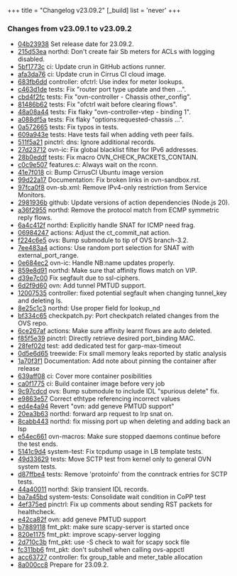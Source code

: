 +++
title = "Changelog v23.09.2"
[_build]
  list = 'never'
+++

### Changes from v23.09.1 to v23.09.2

- [04b23938](https://github.com/ovn-org/ovn/commit/04b23938302ad54f453f622a4b0c2fa5e27d3e41) Set release date for 23.09.2.
- [215d53ea](https://github.com/ovn-org/ovn/commit/215d53ea1436f03ab26a1a65df0824b319e6a4c3) northd: Don't create fair Sb meters for ACLs with logging disabled.
- [5bf1773c](https://github.com/ovn-org/ovn/commit/5bf1773c90ef7b61a85946027a987184e8d74fa0) ci: Update crun in GitHub actions runner.
- [afa3da76](https://github.com/ovn-org/ovn/commit/afa3da7677ed4d484612b820d8f09642d5821bd4) ci: Update crun in Cirrus CI cloud image.
- [683fb6dd](https://github.com/ovn-org/ovn/commit/683fb6dd2fc3c2ab025b1dd87ba2883e40d6d775) controller: ofctrl: Use index for meter lookups.
- [c463d1de](https://github.com/ovn-org/ovn/commit/c463d1de1a0c2cd368a4809f0d9eda9792b79851) tests: Fix "router port type update and then ...".
- [cbd4f2fc](https://github.com/ovn-org/ovn/commit/cbd4f2fcd0223a96c739dd07eded753f8f9b2a30) tests: Fix "ovn-controller - Chassis other_config".
- [81486b62](https://github.com/ovn-org/ovn/commit/81486b62bcac0d081ca907533ae34d826605b485) tests: Fix "ofctrl wait before clearing flows".
- [48a08a44](https://github.com/ovn-org/ovn/commit/48a08a447340b095e8472d40aaaac5156320b4c1) tests: Fix flaky "ovn-controller-vtep - binding 1".
- [a088df5a](https://github.com/ovn-org/ovn/commit/a088df5aa75a7207ccdd751d2167e1536113737f) tests: Fix flaky "options:requested-chassis ...".
- [0a572665](https://github.com/ovn-org/ovn/commit/0a5726652b202add51d1dc8b6557268673e6cc51) tests: Fix typos in tests.
- [609a943e](https://github.com/ovn-org/ovn/commit/609a943e33c734d368f2019e7d3b41e31bb31d6f) tests: Have tests fail when adding veth peer fails.
- [511f5a21](https://github.com/ovn-org/ovn/commit/511f5a214226be84ae3b9434ffcab973e37295eb) pinctrl: dns: Ignore additional records.
- [27d23712](https://github.com/ovn-org/ovn/commit/27d23712260b9faba23018ce973010743e30ccf7) ovn-ic: Fix global blacklist filter for IPv6 addresses.
- [28b0eddf](https://github.com/ovn-org/ovn/commit/28b0eddff68c5a64b80071a9a27cb79e3fac792a) tests: Fix macro OVN_CHECK_PACKETS_CONTAIN.
- [c0c9e507](https://github.com/ovn-org/ovn/commit/c0c9e507470439c3220b99c361f71e0cff3406fc) features.c: Always wait on the rconn.
- [41e7f018](https://github.com/ovn-org/ovn/commit/41e7f01872dae61b9ffcc1d3871865313ff90619) ci: Bump CirrusCI Ubuntu image version
- [99d22a17](https://github.com/ovn-org/ovn/commit/99d22a176f45971516803129f08c7a37a50bc4a1) Documentation: Fix broken links in ovn-sandbox.rst.
- [97fca0f8](https://github.com/ovn-org/ovn/commit/97fca0f846bf6839144fc04fed6f0873198b4f89) ovn-sb.xml: Remove IPv4-only restriction from Service Monitors.
- [2981936b](https://github.com/ovn-org/ovn/commit/2981936b61e0e0694c16df979b986dd1cb60b147) github: Update versions of action dependencies (Node.js 20).
- [a36f2955](https://github.com/ovn-org/ovn/commit/a36f2955be67a6581e81fb3ae27de825e0046b52) northd: Remove the protocol match from ECMP symmetric reply flows.
- [6a4c412f](https://github.com/ovn-org/ovn/commit/6a4c412f43d5f1c076fac3784a4ffeb8a3861436) northd: Explicitly handle SNAT for ICMP need frag.
- [06984247](https://github.com/ovn-org/ovn/commit/069842478601c0b01b0cc3117637e5a00344fcb6) actions: Adjust the ct_commit_nat action.
- [f224c6e5](https://github.com/ovn-org/ovn/commit/f224c6e5f69c099ddb008f99dba2e19a902a612f) ovs: Bump submodule to tip of OVS branch-3.2.
- [7ee483a4](https://github.com/ovn-org/ovn/commit/7ee483a45df19e11e26487e64a93940e0de64b9a) actions: Use random port selection for SNAT with external_port_range.
- [0e684ec2](https://github.com/ovn-org/ovn/commit/0e684ec206e8979694912ad1037145ccd0d0b7dc) ovn-ic: Handle NB:name updates properly.
- [859e8d91](https://github.com/ovn-org/ovn/commit/859e8d917408d50272c910f78ac44ab8a593aa13) northd: Make sure that affinity flows match on VIP.
- [d39e7c00](https://github.com/ovn-org/ovn/commit/d39e7c0068ecc719a3d6154e2078d6d9a3435fc9) Fix segfault due to ssl-ciphers.
- [6d2f9d60](https://github.com/ovn-org/ovn/commit/6d2f9d60760a793c15ca7423b24ff586b653fc76) ovn: Add tunnel PMTUD support.
- [12007535](https://github.com/ovn-org/ovn/commit/120075357a624293d52a1905c47a1bd249d2157c) controller: fixed potential segfault when changing tunnel_key and deleting ls.
- [8e25c1c3](https://github.com/ovn-org/ovn/commit/8e25c1c37aa3301f69bc89ee49ffaef5aa2f76fd) northd: Use proper field for lookup_nd
- [bf334c65](https://github.com/ovn-org/ovn/commit/bf334c65e1ead50013880049564d445919aee61f) checkpatch.py: Port checkpatch related changes from the OVS repo.
- [6ce267af](https://github.com/ovn-org/ovn/commit/6ce267af7124a93306d8b5bf4944379536ecd264) actions: Make sure affinity learnt flows are auto deleted.
- [f85f5e39](https://github.com/ovn-org/ovn/commit/f85f5e3929c916985c7dfc0fe0f0433347d8bfae) pinctrl: Directly retrieve desired port_binding MAC.
- [28fef02d](https://github.com/ovn-org/ovn/commit/28fef02db946ba8113a2752e1abf61d8df5797e3) test: add dedicated test for garp-max-timeout
- [0d5e6d65](https://github.com/ovn-org/ovn/commit/0d5e6d65db19845aede9198d8e164d934a5f189e) treewide: Fix small memory leaks reported by static analysis
- [1a70f3f1](https://github.com/ovn-org/ovn/commit/1a70f3f171c032c2329bb66f2e62d233ce19a494) Documentation: Add note about pinning the container after release
- [639aff08](https://github.com/ovn-org/ovn/commit/639aff0896527f9c48c56d6dfb3fdce84403b6dd) ci: Cover more container posibilities
- [ca0f1775](https://github.com/ovn-org/ovn/commit/ca0f17758559ed836dfa0220e472ea99438cefb8) ci: Build container image before very job
- [9c97cdcd](https://github.com/ovn-org/ovn/commit/9c97cdcd757ce356a85b3e6dde7eb19776fe4c38) ovs: Bump submodule to include IDL "spurious delete" fix.
- [e9863e57](https://github.com/ovn-org/ovn/commit/e9863e57320d24f8fb0d02436834f795ba58ce48) Correct ethtype referencing incorrect values
- [ed4e4a94](https://github.com/ovn-org/ovn/commit/ed4e4a94ba44f5d5be5148ee82f336cab3adc7ec) Revert "ovn: add geneve PMTUD support"
- [20ea3b63](https://github.com/ovn-org/ovn/commit/20ea3b63fb3a2fce2c9e273bfbdcb4d8399b8091) northd: forward arp request to lrp snat on.
- [8cabb443](https://github.com/ovn-org/ovn/commit/8cabb443ae88dded5cd1800bdcea5c5760954d25) northd: fix missing port up when deleting and adding back an lsp
- [e54ec661](https://github.com/ovn-org/ovn/commit/e54ec661ef67cd93d1a72de907b37fab522bc2f9) ovn-macros: Make sure stopped daemons continue before the test ends.
- [5141c9d4](https://github.com/ovn-org/ovn/commit/5141c9d4c7c861f6a65a711e59a4e64ae7d2fcdb) system-test: Fix tcpdump usage in LB template tests.
- [49d33629](https://github.com/ovn-org/ovn/commit/49d33629595a9c7fc44d7ac86926c83e475b322d) tests: Move SCTP test from kernel only to general OVN system tests.
- [d87ffbe4](https://github.com/ovn-org/ovn/commit/d87ffbe44d5b5c3f143c1e38e868f9db636b4565) tests: Remove 'protoinfo' from the conntrack entries for SCTP tests.
- [44a40011](https://github.com/ovn-org/ovn/commit/44a40011f0b7f465c1eb60c9016bd56e09d7e538) northd: Skip transient IDL records.
- [ba7a45bd](https://github.com/ovn-org/ovn/commit/ba7a45bde1de25868e0b16d8e58e6d523e2034ab) system-tests: Consolidate wait condition in CoPP test
- [4ef375ed](https://github.com/ovn-org/ovn/commit/4ef375edc8bee094f24b9e649dc01ce3edd2034b) pinctrl: Fix up comments about sending RST packets for healthcheck.
- [e42ca82f](https://github.com/ovn-org/ovn/commit/e42ca82fb92cd69bbfd4da72b3c22bc57fc1ecd0) ovn: add geneve PMTUD support
- [b7889118](https://github.com/ovn-org/ovn/commit/b788911812171ee5d9c51806b1e287be910164c9) fmt_pkt: make sure scapy-server is started once
- [820e1175](https://github.com/ovn-org/ovn/commit/820e11754bff7b7029abf8bd8f166c169bdd8d04) fmt_pkt: improve scapy-server logging
- [2d710c3b](https://github.com/ovn-org/ovn/commit/2d710c3b1d9444a49f80db6058462e7d33253644) fmt_pkt: use -S check to wait for scapy sock file
- [fc311bb6](https://github.com/ovn-org/ovn/commit/fc311bb6d6108d49b356d9c785f6d47e7dc8faff) fmt_pkt: don't subshell when calling ovs-appctl
- [acc63727](https://github.com/ovn-org/ovn/commit/acc63727d14ff7e9f447ed90115f74235f968499) controller: fix group_table and meter_table allocation
- [8a000cc8](https://github.com/ovn-org/ovn/commit/8a000cc863773030828a4cda2167840f08c4a65c) Prepare for 23.09.2.